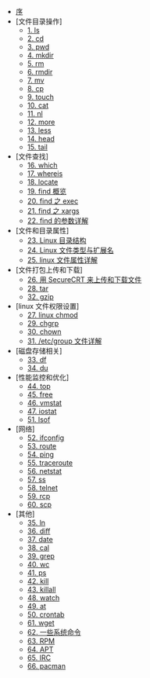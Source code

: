 - [序](README.md)
- [文件目录操作]
  - [1. ls](cmd/01.md)
  - [2. cd](cmd/02.md)
  - [3. pwd](cmd/03.md)
  - [4. mkdir](cmd/04.md)
  - [5. rm](cmd/05.md)
  - [6. rmdir](cmd/06.md)
  - [7. mv](cmd/07.md)
  - [8. cp](cmd/08.md)
  - [9. touch](cmd/09.md)
  - [10. cat](cmd/10.md)
  - [11. nl](cmd/11.md)
  - [12. more](cmd/12.md)
  - [13. less](cmd/13.md)
  - [14. head](cmd/14.md)
  - [15. tail](cmd/15.md)
- [文件查找]
  - [16. which](cmd/16.md)
  - [17. whereis](cmd/17.md)
  - [18. locate](cmd/18.md)
  - [19. find 概览](cmd/19.md)
  - [20. find 之 exec](cmd/20.md)
  - [21. find 之 xargs](cmd/21.md)
  - [22. find 的参数详解](cmd/22.md)
- [文件和目录属性]
  - [23. Linux 目录结构](cmd/23.md)
  - [24. Linux 文件类型与扩展名](cmd/24.md)
  - [25. linux 文件属性详解](cmd/25.md)
- [文件打包上传和下载]
  - [26. 用 SecureCRT 来上传和下载文件](cmd/26.md)
  - [28. tar](cmd/28.md)
  - [32. gzip](cmd/32.md)
- [linux 文件权限设置]
  - [27. linux chmod](cmd/27.md)
  - [29. chgrp](cmd/29.md)
  - [30. chown](cmd/30.md)
  - [31. /etc/group 文件详解](cmd/31.md)
- [磁盘存储相关]
  - [33. df](cmd/33.md)
  - [34. du](cmd/34.md)
- [性能监控和优化]
  - [44. top](cmd/44.md)
  - [45. free](cmd/45.md)
  - [46. vmstat](cmd/46.md)
  - [47. iostat](cmd/47.md)
  - [51. lsof](cmd/51.md)
- [网络]
  - [52. ifconfig](cmd/52.md)
  - [53. route](cmd/53.md)
  - [54. ping](cmd/54.md)
  - [55. traceroute](cmd/55.md)
  - [56. netstat](cmd/56.md)
  - [57. ss](cmd/57.md)
  - [58. telnet](cmd/58.md)
  - [59. rcp](cmd/59.md)
  - [60. scp](cmd/60.md)
- [其他]
  - [35. ln](cmd/35.md)
  - [36. diff](cmd/36.md)
  - [37. date](cmd/37.md)
  - [38. cal](cmd/38.md)
  - [39. grep](cmd/39.md)
  - [40. wc](cmd/40.md)
  - [41. ps](cmd/41.md)
  - [42. kill](cmd/42.md)
  - [43. killall](cmd/43.md)
  - [48. watch](cmd/48.md)
  - [49. at](cmd/49.md)
  - [50. crontab](cmd/50.md)
  - [61. wget](cmd/61.md)
  - [62. 一些系统命令](cmd/62.md)
  - [63. RPM](cmd/63.md)
  - [64. APT](cmd/64.md)
  - [65. IRC](cmd/65.md)
  - [66. pacman](cmd/66.md)
